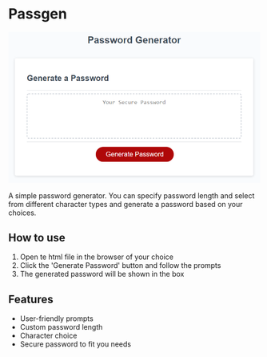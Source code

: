 # **Passgen**

![Image Preview](Preview.png)


A simple password generator. You can specify password length and select from different character types and generate a password based on your choices.

## **How to use**

1. Open te html file in the browser of your choice
2. Click the 'Generate Password' button and follow the prompts
3. The generated password will be shown in the box

## **Features**
 
 * User-friendly prompts
 * Custom password length
 * Character choice
 * Secure password to fit you needs



